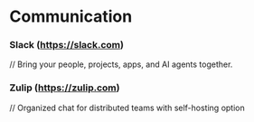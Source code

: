 # Communication

### Slack (https://slack.com)
// Bring your people, projects, apps, and AI agents together.

### Zulip (https://zulip.com)
// Organized chat for distributed teams with self-hosting option


